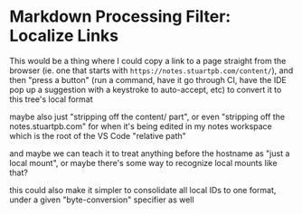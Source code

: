# Markdown Processing Filter: Localize Links

This would be a thing where I could copy a link to a page straight from the browser (ie. one that starts with `https://notes.stuartpb.com/content/`), and then "press a button" (run a command, have it go through CI, have the IDE pop up a suggestion with a keystroke to auto-accept, etc) to convert it to this tree's local format

maybe also just "stripping off the content/ part", or even "stripping off the notes.stuartpb.com" for when it's being edited in my notes workspace which is the root of the VS Code "relative path"

and maybe we can teach it to treat anything before the hostname as "just a local mount", or maybe there's some way to recognize local mounts like that?

this could also make it simpler to consolidate all local IDs to one format, under a given "byte-conversion" specifier as well
